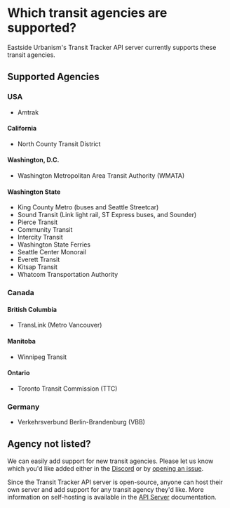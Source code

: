 # Which transit agencies are supported?

Eastside Urbanism's Transit Tracker API server currently supports these transit agencies.

## Supported Agencies

### USA

- Amtrak

#### California

- North County Transit District

#### Washington, D.C.

- Washington Metropolitan Area Transit Authority (WMATA)

#### Washington State

- King County Metro (buses and Seattle Streetcar)
- Sound Transit (Link light rail, ST Express buses, and Sounder)
- Pierce Transit
- Community Transit
- Intercity Transit
- Washington State Ferries
- Seattle Center Monorail
- Everett Transit
- Kitsap Transit
- Whatcom Transportation Authority

### Canada

#### British Columbia

- TransLink (Metro Vancouver)

#### Manitoba

- Winnipeg Transit

#### Ontario

- Toronto Transit Commission (TTC)

### Germany

- Verkehrsverbund Berlin-Brandenburg (VBB)

## Agency not listed?

We can easily add support for new transit agencies. Please let us know which you'd like added either in the [Discord](https://discord.com/invite/zhXKQ4vMp8) or by [opening an issue](https://github.com/EastsideUrbanism/transit-tracker/issues).

Since the Transit Tracker API server is open-source, anyone can host their own server and add support for any transit agency they'd like. More information on self-hosting is available in the [API Server](../../03-advanced/api-server.md) documentation.
